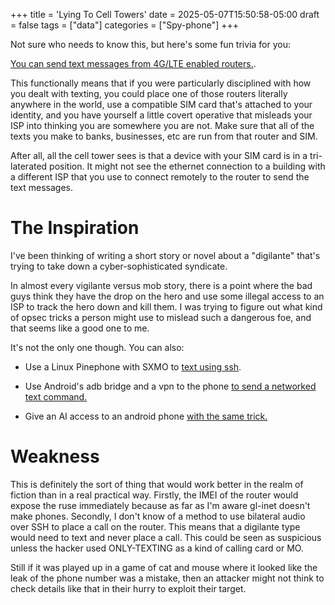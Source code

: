 +++
title = 'Lying To Cell Towers'
date = 2025-05-07T15:50:58-05:00
draft = false
tags = ["data"]
categories = ["Spy-phone"]
+++

Not sure who needs to know this, but here's some fun trivia for you:

[You can send text messages from 4G/LTE enabled routers.](https://docs.gl-inet.com/router/en/4/interface_guide/sms/). 

This functionally means that if you were particularly disciplined with how you dealt with texting, you could place one of those routers literally anywhere in the world, use a compatible SIM card that's attached to your identity, and you have yourself a little covert operative that misleads your ISP into thinking you are somewhere you are not. Make sure that all of the texts you make to banks, businesses, etc are run from that router and SIM.

After all, all the cell tower sees is that a device with your SIM card is in a tri-laterated position. It might not see the ethernet connection to a building with a different ISP that you use to connect remotely to the router to send the text messages.

# The Inspiration

I've been thinking of writing a short story or novel about a "digilante" that's trying to take down a cyber-sophisticated syndicate. 

In almost every vigilante versus mob story, there is a point where the bad guys think they have the drop on the hero and use some illegal access to an ISP to track the hero down and kill them. I was trying to figure out what kind of opsec tricks a person might use to mislead such a dangerous foe, and that seems like a good one to me. 

It's not the only one though. You can also:

- Use a Linux Pinephone with SXMO to [text using ssh](https://sxmo.org/).

- Use Android's adb bridge and a vpn to the phone [to send a networked text command.](https://accessibleandroid.com/how-to-make-calls-and-send-text-using-adb-commands/)

- Give an AI access to an android phone [with the same trick.](https://github.com/evilsocket/nerve/tree/main/examples/android-agent)

# Weakness

This is definitely the sort of thing that would work better in the realm of fiction than in a real practical way. Firstly, the IMEI of the router would expose the ruse immediately because as far as I'm aware gl-inet doesn't make phones. Secondly, I don't know of a method to use bilateral audio over SSH to place a call on the router. This means that a digilante type would need to text and never place a call. This could be seen as suspicious unless the hacker used ONLY-TEXTING as a kind of calling card or MO.

Still if it was played up in a game of cat and mouse where it looked like the leak of the phone number was a mistake, then an attacker might not think to check details like that in their hurry to exploit their target.

